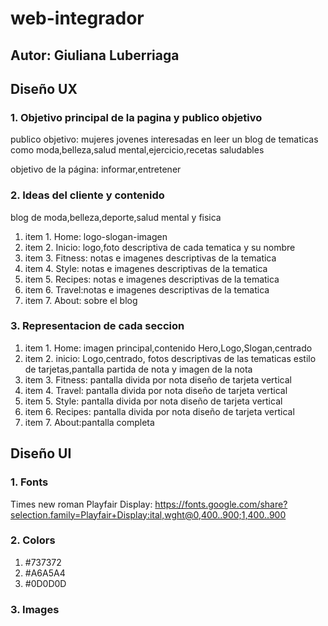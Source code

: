 # web-integrador
## Autor: Giuliana Luberriaga
## Diseño UX
### 1. Objetivo principal de la pagina y publico objetivo
publico objetivo: mujeres jovenes interesadas en leer un blog de tematicas como moda,belleza,salud mental,ejercicio,recetas saludables

objetivo de la página: informar,entretener
### 2. Ideas del cliente y contenido
blog de moda,belleza,deporte,salud mental y fisica
 1. item 1. Home: logo-slogan-imagen
2. item 2. Inicio: logo,foto descriptiva de cada tematica y su nombre
3. item 3. Fitness: notas e imagenes descriptivas de la tematica
4. item 4.  Style: notas e imagenes descriptivas de la tematica
5. item 5. Recipes: notas e imagenes descriptivas de la tematica
6. item 6. Travel:notas e imagenes descriptivas de la tematica
7. item 7. About: sobre el blog
### 3. Representacion de cada seccion
1. item 1. Home: imagen principal,contenido Hero,Logo,Slogan,centrado
2. item 2. inicio: Logo,centrado, fotos descriptivas de las tematicas estilo de tarjetas,pantalla partida de nota y imagen de la nota
3. item 3. Fitness: pantalla divida por nota diseño de tarjeta vertical
4. item 4. Travel:  pantalla divida por nota diseño de tarjeta vertical
5. item 5. Style: pantalla divida por nota diseño de tarjeta vertical
6. item 6. Recipes: pantalla divida por nota diseño de tarjeta vertical
7. item 7. About:pantalla  completa

## Diseño UI
### 1. Fonts
Times new roman
Playfair Display: https://fonts.google.com/share?selection.family=Playfair+Display:ital,wght@0,400..900;1,400..900

### 2. Colors
1. #737372
2. #A6A5A4
3. #0D0D0D

### 3. Images
